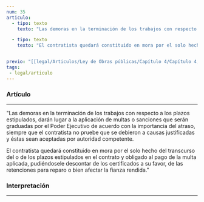 ```yaml
---
num: 35
articulo: 
  - tipo: texto
    texto: "Las demoras en la terminación de los trabajos con respecto a los plazos estipulados, darán lugar a la aplicación de multas o sanciones que serán graduadas por el Poder Ejecutivo de acuerdo con la importancia del atraso, siempre que el contratista no pruebe que se debieron a causas justificadas y éstas sean aceptadas por autoridad competente."

  - tipo: texto
    texto: "El contratista quedará constituido en mora por el solo hecho del transcurso del o de los plazos estipulados en el contrato y obligado al pago de la multa aplicada, pudiéndosele descontar de los certificados a su favor, de las retenciones para reparo o bien afectar la fianza rendida."


previo: "[[legal/Articulos/Ley de Obras públicas/Capítulo 4/Capítulo 4, De la ejecución de las obras.md|Capítulo 4, De la ejecución de las obras]]"
tags: 
 - legal/articulo
---
```

### Artículo
---
"Las demoras en la terminación de los trabajos con respecto a los plazos estipulados, darán lugar a la aplicación de multas o sanciones que serán graduadas por el Poder Ejecutivo de acuerdo con la importancia del atraso, siempre que el contratista no pruebe que se debieron a causas justificadas y éstas sean aceptadas por autoridad competente.

El contratista quedará constituido en mora por el solo hecho del transcurso del o de los plazos estipulados en el contrato y obligado al pago de la multa aplicada, pudiéndosele descontar de los certificados a su favor, de las retenciones para reparo o bien afectar la fianza rendida."

### Interpretación
---
